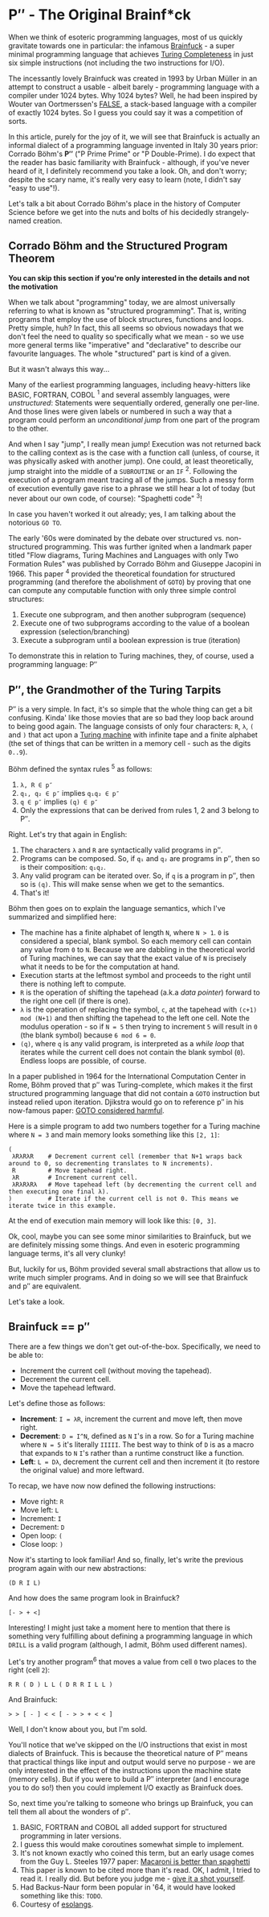# P′′ - The Original Brainf*ck

When we think of esoteric programming languages, most of us quickly gravitate towards one in particular: the infamous [Brainfuck](aaa) - a super minimal programming language that achieves [Turing Completeness](aaa) in just six simple instructions (not including the two instructions for I/O).

The incessantly lovely Brainfuck was created in 1993 by Urban Müller in an attempt to construct a usable - albeit barely - programming language with a compiler under 1024 bytes. Why 1024 bytes? Well, he had been inspired by Wouter van Oortmerssen's [FALSE](aaa), a stack-based language with a compiler of exactly 1024 bytes. So I guess you could say it was a competition of sorts.

In this article, purely for the joy of it, we will see that Brainfuck is actually an informal dialect of a programming language invented in Italy 30 years prior: Corrado Böhm's **P′′** ("P Prime Prime" or "P Double-Prime). I do expect that the reader has basic familiarity with Brainfuck - although, if you've never heard of it, I definitely recommend you take a look. Oh, and don't worry; despite the scary name, it's really very easy to learn (note, I didn't say "easy to use"!). 

Let's talk a bit about Corrado Böhm's place in the history of Computer Science before we get into the nuts and bolts of his decidedly strangely-named creation.

## Corrado Böhm and the Structured Program Theorem

**You can skip this section if you're only interested in the details and not the motivation**

When we talk about "programming" today, we are almost universally referring to what is known as "structured programming". That is, writing programs that employ the use of block structures, functions and loops. Pretty simple, huh? In fact, this all seems so obvious nowadays that we don't feel the need to quality so specifically what we mean - so we use more general terms like "imperative" and "declarative" to describe our favourite languages. The whole "structured" part is kind of a given.

But it wasn't always this way...

Many of the earliest programming languages, including heavy-hitters like BASIC, FORTRAN, COBOL <sup>1</sup> and several assembly languages, were *unstructured*: Statements were sequentially ordered, generally one per-line. And those lines were given labels or numbered in such a way that a program could perform an *unconditional jump* from one part of the program to the other.

And when I say "jump", I really mean jump! Execution was not returned back to the calling context as is the case with a function call (unless, of course, it was physically asked with another jump). One could, at least theoretically, jump straight into the middle of a `SUBROUTINE` or an `IF` <sup>2</sup>. Following the execution of a program meant tracing all of the jumps. Such a messy form of execution eventully gave rise to a phrase we still hear a lot of today (but never about our own code, of course): "Spaghetti code" <sup>3</sup>!

In case you haven't worked it out already; yes, I am talking about the notorious `GO TO`. 

The early '60s were dominated by the debate over structured vs. non-structured programming. This was further ignited when a landmark paper titled "Flow diagrams, Turing Machines and Languages with only Two Formation Rules" was published by Corrado Böhm and Giuseppe Jacopini in 1966. This paper <sup>4</sup> provided the theoretical foundation for structured programming (and therefore the abolishment of `GOTO`) by proving that one can compute any computable function with only three simple control structures:

1. Execute one subprogram, and then another subprogram (sequence)
2. Execute one of two subprograms according to the value of a boolean expression (selection/branching)
3. Execute a subprogram until a boolean expression is true (iteration)

To demonstrate this in relation to Turing machines, they, of course, used a programming language: P′′

## P′′, the Grandmother of the Turing Tarpits

P′′ is a very simple. In fact, it's so simple that the whole thing can get a bit confusing. Kinda' like those movies that are so bad they loop back around to being good again. The language consists of only four characters: `R`, `λ`, `(` and `)` that act upon a [Turing machine](https://en.wikipedia.org/wiki/Turing_machine) with infinite tape and a finite alphabet (the set of things that can be written in a memory cell - such as the digits `0..9`).

Böhm defined the syntax rules <sup>5</sup> as follows:

1. `λ, R ∈ p″`
2. `q₁, q₂ ∈ p″` implies `q₁q₂ ∈ p″`
3. `q ∈ p″` implies `(q) ∈ p″`
4. Only the expressions that can be derived from rules 1, 2 and 3 belong to P″.

Right. Let's try that again in English:

1. The characters `λ` and `R` are syntactically valid programs in p″.
2. Programs can be composed. So, if `q₁` and `q₂` are programs in p″, then so is their composition: `q₁q₂`.
3. Any valid program can be iterated over. So, if `q` is a program in p″, then so is `(q)`. This will make sense when we get to the semantics.
4. That's it!

Böhm then goes on to explain the language semantics, which I've summarized and simplified here:

- The machine has a finite alphabet of length `N`, where `N > 1`. `0` is considered a special, blank symbol. So each memory cell can contain any value from `0` to `N`. Because we are dabbling in the theoretical world of Turing machines, we can say that the exact value of `N` is precisely what it needs to be for the computation at hand.
- Execution starts at the leftmost symbol and proceeds to the right until there is nothing left to compute.
- `R` is the operation of shifting the tapehead (a.k.a *data pointer*) forward to the right one cell (if there is one).
- `λ` is the operation of replacing the symbol, `c`, at the tapehead with `(c+1) mod (N+1)` and then shifting the tapehead to the left one cell. Note the modulus operation - so if `N = 5` then trying to increment `5` will result in `0` (the blank symbol) because `6 mod 6 = 0`.
- `(q)`, where `q` is any valid program, is interpreted as a *while loop* that iterates while the current cell does not contain the blank symbol (`0`). Endless loops are possible, of course.

In a paper published in 1964 for the International Computation Center in Rome, Böhm proved that p″ was Turing-complete, which makes it the first structured programming language that did not contain a `GOTO` instruction but instead relied upon iteration. Djikstra would go on to reference p″ in his now-famous paper: [GOTO considered harmful](aaa).

Here is a simple program to add two numbers together for a Turing machine where `N = 3` and main memory looks something like this `[2, 1]`:

```
(
 λRλRλR    # Decrement current cell (remember that N+1 wraps back around to 0, so decrementing translates to N increments).
 R         # Move tapehead right.
 λR        # Increment current cell.
 λRλRλRλ   # Move tapehead left (by decrementing the current cell and then executing one final λ).
)          # Iterate if the current cell is not 0. This means we iterate twice in this example.
```

At the end of execution main memory will look like this: `[0, 3]`.

Ok, cool, maybe you can see some minor similarities to Brainfuck, but we are definitely missing some things. And even in esoteric programming language terms, it's all very clunky!

But, luckily for us, Böhm provided several small abstractions that allow us to write much simpler programs. And in doing so we will see that Brainfuck and p″ are equivalent.

Let's take a look.

## Brainfuck == p″

There are a few things we don't get out-of-the-box. Specifically, we need to be able to:

- Increment the current cell (without moving the tapehead).
- Decrement the current cell.
- Move the tapehead leftward.

Let's define those as follows:

- **Increment**: `I = λR`, increment the current and move left, then move right.
- **Decrement**: `D = I^N`, defined as `N` `I`'s in a row. So for a Turing machine where `N = 5` it's literally `IIIII`. The best way to think of `D` is as a macro that expands to `N` `I`'s rather than a runtime construct like a function.
- **Left**: `L = Dλ`, decrement the current cell and then increment it (to restore the original value) and more leftward.

To recap, we have now now defined the following instructions:

- Move right: `R`
- Move left: `L`
- Increment: `I`
- Decrement: `D`
- Open loop: `(`
- Close loop: `)`

Now it's starting to look familiar! And so, finally, let's write the previous program again with our new abstractions:

```
(D R I L)
```

And how does the same program look in Brainfuck?

```
[- > + <]
```

Interesting! I might just take a moment here to mention that there is something very fulfilling about defining a programming language in which `DRILL` is a valid program (although, I admit, Böhm used different names).

Let's try another program<sup>6</sup> that moves a value from cell `0` two places to the right (cell `2`):

```
R R ( D ) L L ( D R R I L L )
```

And Brainfuck:

```
> > [ - ] < < [ - > > + < < ]
```

Well, I don't know about you, but I'm sold.

You'll notice that we've skipped on the I/O instructions that exist in most dialects of Brainfuck. This is because the theoretical nature of P″ means that practical things like input and output would serve no purpose - we are only interested in the effect of the instructions upon the machine state (memory cells). But if you were to build a P″ interpreter (and I encourage you to do so!) then you could implement I/O exactly as Brainfuck does.

So, next time you're talking to someone who brings up Brainfuck, you can tell them all about the wonders of p″.

1. BASIC, FORTRAN and COBOL all added support for structured programming in later versions.
2. I guess this would make coroutines somewhat simple to implement.
3. It's not known exactly who coined this term, but an early usage comes from the Guy L. Steeles 1977 paper: [Macaroni is better than spaghetti](http://dl.acm.org/citation.cfm?id=806933)
4. This paper is known to be cited more than it's read. OK, I admit, I tried to read it. I really did. But before you judge me - [give it a shot yourself](http://www.cs.unibo.it/~martini/PP/bohm-jac.pdf).
5. Had Backus-Naur form been popular in '64, it would have looked something like this: `TODO`.
6. Courtesy of [esolangs](https://esolangs.org/wiki/brainfuck).
